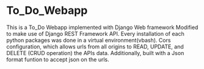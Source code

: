 # To_Do_Webapp
This is a To_Do Webapp implemented with Django Web framework
Modified to make use of Django REST Framework API.
Every installation of each python packages was done in a virtual environment(vbash).
Cors configuration, which allows urls from all origins to READ, UPDATE, and DELETE (CRUD operation) the APIs data.
Additionally, built with a Json format funtion to accept json on the urls.
